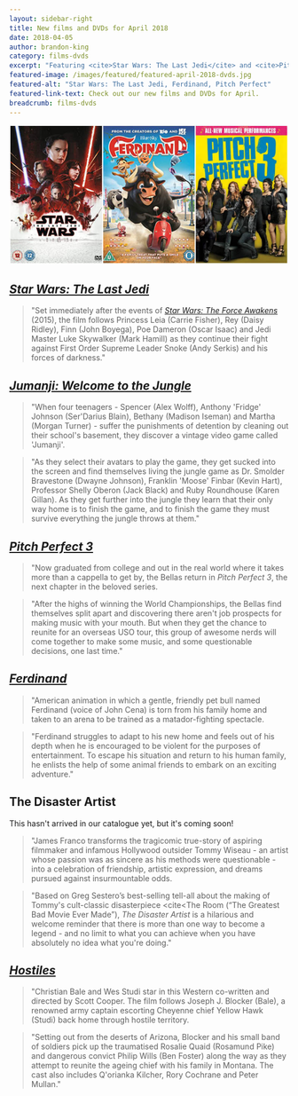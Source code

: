 ```yaml
---
layout: sidebar-right
title: New films and DVDs for April 2018
date: 2018-04-05
author: brandon-king
category: films-dvds
excerpt: "Featuring <cite>Star Wars: The Last Jedi</cite> and <cite>Pitch Perfect 3</cite>."
featured-image: /images/featured/featured-april-2018-dvds.jpg
featured-alt: "Star Wars: The Last Jedi, Ferdinand, Pitch Perfect"
featured-link-text: Check out our new films and DVDs for April.
breadcrumb: films-dvds
---
```


![Star Wars: The Last Jedi, Ferdinand, Pitch Perfect](/images/featured/featured-april-2018-dvds.jpg)

## [<cite>Star Wars: The Last Jedi</cite>](https://suffolk.spydus.co.uk/cgi-bin/spydus.exe/ENQ/OPAC/BIBENQ?BRN=2395368)

> "Set immediately after the events of [<cite>Star Wars: The Force Awakens</cite>](https://suffolk.spydus.co.uk/cgi-bin/spydus.exe/ENQ/OPAC/BIBENQ?BRN=1981031) (2015), the film follows Princess Leia (Carrie Fisher), Rey (Daisy Ridley), Finn (John Boyega), Poe Dameron (Oscar Isaac) and Jedi Master Luke Skywalker (Mark Hamill) as they continue their fight against First Order Supreme Leader Snoke (Andy Serkis) and his forces of darkness."

## [<cite>Jumanji: Welcome to the Jungle</cite>](https://suffolk.spydus.co.uk/cgi-bin/spydus.exe/ENQ/OPAC/BIBENQ?BRN=2389836)

> "When four teenagers - Spencer (Alex Wolff), Anthony 'Fridge' Johnson (Ser'Darius Blain), Bethany (Madison Iseman) and Martha (Morgan Turner) - suffer the punishments of detention by cleaning out their school's basement, they discover a vintage video game called 'Jumanji'.

> "As they select their avatars to play the game, they get sucked into the screen and find themselves living the jungle game as Dr. Smolder Bravestone (Dwayne Johnson), Franklin 'Moose' Finbar (Kevin Hart), Professor Shelly Oberon (Jack Black) and Ruby Roundhouse (Karen Gillan). As they get further into the jungle they learn that their only way home is to finish the game, and to finish the game they must survive everything the jungle throws at them."

## [<cite>Pitch Perfect 3</cite>](https://suffolk.spydus.co.uk/cgi-bin/spydus.exe/ENQ/OPAC/BIBENQ?BRN=2388251)

> "Now graduated from college and out in the real world where it takes more than a cappella to get by, the Bellas return in <cite>Pitch Perfect 3</cite>, the next chapter in the beloved series.

> "After the highs of winning the World Championships, the Bellas find themselves split apart and discovering there aren't job prospects for making music with your mouth. But when they get the chance to reunite for an overseas USO tour, this group of awesome nerds will come together to make some music, and some questionable decisions, one last time."

## [<cite>Ferdinand</cite>](https://suffolk.spydus.co.uk/cgi-bin/spydus.exe/ENQ/OPAC/BIBENQ?BRN=2352108)

> "American animation in which a gentle, friendly pet bull named Ferdinand (voice of John Cena) is torn from his family home and taken to an arena to be trained as a matador-fighting spectacle.

> "Ferdinand struggles to adapt to his new home and feels out of his depth when he is encouraged to be violent for the purposes of entertainment. To escape his situation and return to his human family, he enlists the help of some animal friends to embark on an exciting adventure."

## The Disaster Artist

This hasn't arrived in our catalogue yet, but it's coming soon!

> "James Franco transforms the tragicomic true-story of aspiring filmmaker and infamous Hollywood outsider Tommy Wiseau - an artist whose passion was as sincere as his methods were questionable - into a celebration of friendship, artistic expression, and dreams pursued against insurmountable odds.

> "Based on Greg Sestero’s best-selling tell-all about the making of Tommy's cult-classic disasterpiece <cite<The Room</cite> (“The Greatest Bad Movie Ever Made”), <cite>The Disaster Artist</cite> is a hilarious and welcome reminder that there is more than one way to become a legend - and no limit to what you can achieve when you have absolutely no idea what you're doing."

## [<cite>Hostiles</cite>](https://suffolk.spydus.co.uk/cgi-bin/spydus.exe/ENQ/OPAC/BIBENQ?BRN=2390740)

> "Christian Bale and Wes Studi star in this Western co-written and directed by Scott Cooper. The film follows Joseph J. Blocker (Bale), a renowned army captain escorting Cheyenne chief Yellow Hawk (Studi) back home through hostile territory.

> "Setting out from the deserts of Arizona, Blocker and his small band of soldiers pick up the traumatised Rosalie Quaid (Rosamund Pike) and dangerous convict Philip Wills (Ben Foster) along the way as they attempt to reunite the ageing chief with his family in Montana. The cast also includes Q'orianka Kilcher, Rory Cochrane and Peter Mullan."
